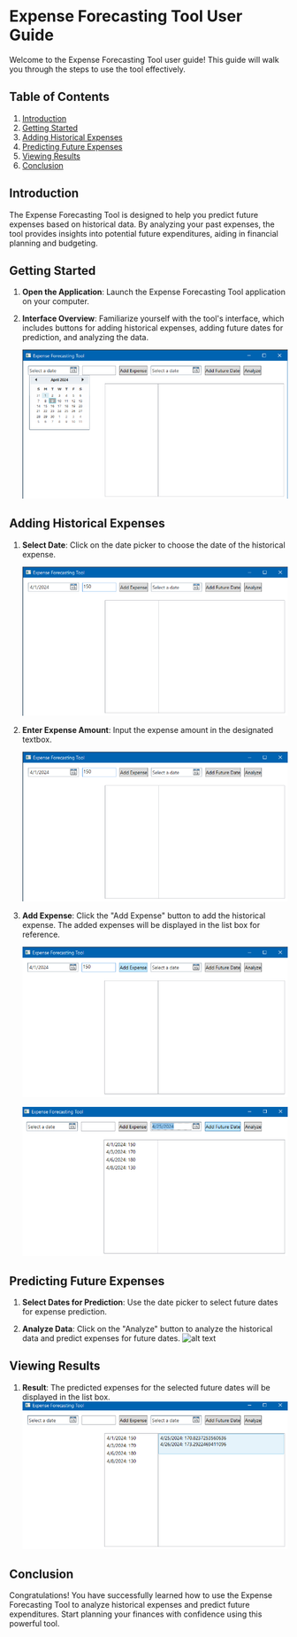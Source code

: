# Expense Forecasting Tool User Guide

Welcome to the Expense Forecasting Tool user guide! This guide will walk you through the steps to use the tool effectively.

## Table of Contents

1. [Introduction](#introduction)
2. [Getting Started](#getting-started)
3. [Adding Historical Expenses](#adding-historical-expenses)
4. [Predicting Future Expenses](#predicting-future-expenses)
5. [Viewing Results](#viewing-results)
6. [Conclusion](#conclusion)

## Introduction

The Expense Forecasting Tool is designed to help you predict future expenses based on historical data. By analyzing your past expenses, the tool provides insights into potential future expenditures, aiding in financial planning and budgeting.

## Getting Started

1. **Open the Application**: Launch the Expense Forecasting Tool application on your computer.

2. **Interface Overview**: Familiarize yourself with the tool's interface, which includes buttons for adding historical expenses, adding future dates for prediction, and analyzing the data.
   
   ![alt text](screenshots/1SelectDate.png)

## Adding Historical Expenses

1. **Select Date**: Click on the date picker to choose the date of the historical expense.
   
   ![alt text](screenshots/2AddExpenseAmount.png)

3. **Enter Expense Amount**: Input the expense amount in the designated textbox.
   
   ![alt text](screenshots/2AddExpenseAmount.png)

5. **Add Expense**: Click the "Add Expense" button to add the historical expense. The added expenses will be displayed in the list box for reference.

   ![alt text](screenshots/3AddExpense.png)
   
   ![alt text](screenshots/3AddedExpenses.png)


## Predicting Future Expenses

1. **Select Dates for Prediction**: Use the date picker to select future dates for expense prediction.

2. **Analyze Data**: Click on the "Analyze" button to analyze the historical data and predict expenses for future dates.
   ![alt text](screenshots/4SelectDatesForPredicting.png)


## Viewing Results

1. **Result**: The predicted expenses for the selected future dates will be displayed in the list box.
   ![alt text](screenshots/5Result.png)


## Conclusion

Congratulations! You have successfully learned how to use the Expense Forecasting Tool to analyze historical expenses and predict future expenditures. Start planning your finances with confidence using this powerful tool.
